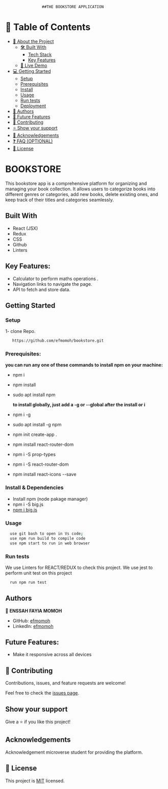                     ##THE BOOKSTORE APPLICATION

# 📗 Table of Contents

- [📖 About the Project](#about-project)
  - [🛠 Built With](#built-with)
    - [Tech Stack](#tech-stack)
    - [Key Features](#key-features)
  - [🚀 Live Demo](#live-demo)
- [💻 Getting Started](#getting-started)
  - [Setup](#setup)
  - [Prerequisites](#prerequisites)
  - [Install](#install)
  - [Usage](#usage)
  - [Run tests](#run-tests)
  - [Deployment](#triangular_flag_on_post-deployment)
- [👥 Authors](#authors)
- [🔭 Future Features](#future-features)
- [🤝 Contributing](#contributing)
- [⭐️ Show your support](#support)
- [🙏 Acknowledgements](#acknowledgements)
- [❓ FAQ (OPTIONAL)](#faq)
- [📝 License](#license)

# BOOKSTORE
This bookstore app is a comprehensive platform for organizing and managing your book collection. It allows users to categorize books into different genres or categories, add new books, delete existing ones, and keep track of their titles and categories seamlessly.


## Built With

- React (JSX)
- Redux
- CSS
- Github
- Linters

## Key Features:

- Calculator to perform maths operations .
- Navigation links to navigate the page.
- API to fetch and store data.

## Getting Started

### Setup

1- clone Repo.

```sh
   https://github.com/efmomoh/bookstore.git
```

### Prerequisites:

**you can run any one of these commands to install npm on your machine:**

- npm i
- npm install
- sudo apt install npm

  **to install globally, just add a -g or --global after the install or i**

- npm i -g
- sudo apt install -g npm
- npm init create-app .
- npm install react-router-dom
- npm i -S prop-types
- npm i -S react-router-dom
- npm install react-icons --save


### Install & Dependencies

- Install npm (node pakage manager)
- npm i -S big.js
- [npm i big.js](https://www.npmjs.com/package/big.js)

### Usage

```sh
  use git bash to open in Vs code;
  use npm run build to compile code
  use npm start to run in web browser
```

### Run tests

We use Linters for REACT/REDUX to check this project.
We use jest to perform unit test on this project

```sh
  run npm run test
```

## Authors

👤 **ENSSAH FAYIA MOMOH**

- GitHub: [efmomoh](https://github.com/efmomoh)
- LinkedIn: [efmomoh](https://www.linkedin.com/in/efmomoh/)

## Future Features:

- Make it responsive across all devices

## 🤝 Contributing

Contributions, issues, and feature requests are welcome!

Feel free to check the [issues page](https://github.com/efmomoh/bookstore/issues).

## Show your support

Give a ⭐️ if you like this project!

## Acknowledgements

Acknowledgement microverse student for providing the platform.

## 📝 License

This project is [MIT](./MIT.md) licensed.
